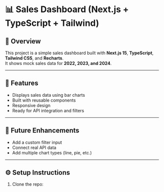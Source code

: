 # 📊 Sales Dashboard (Next.js + TypeScript + Tailwind)

## 📘 Overview
This project is a simple sales dashboard built with **Next.js 15**, **TypeScript**, **Tailwind CSS**, and **Recharts**.  
It shows mock sales data for **2022, 2023, and 2024**.

---

## 🚀 Features
- Displays sales data using bar charts  
- Built with reusable components  
- Responsive design  
- Ready for API integration and filters

---

## 🧠 Future Enhancements
- Add a custom filter input  
- Connect real API data  
- Add multiple chart types (line, pie, etc.)

---

## ⚙️ Setup Instructions
1. Clone the repo:
